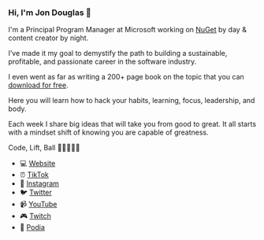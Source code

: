 ### Hi, I'm Jon Douglas 👋

I'm a Principal Program Manager at Microsoft working on [NuGet](https://www.nuget.org/) by day & content creator by night.

I’ve made it my goal to demystify the path to building a sustainable, profitable, and passionate career in the software industry.

I even went as far as writing a 200+ page book on the topic that you can [download for free](https://jondouglas.dev/free-book).

Here you will learn how to hack your habits, learning, focus, leadership, and body.

Each week I share big ideas that will take you from good to great. It all starts with a mindset shift of knowing you are capable of greatness.

Code, Lift, Ball 👨‍💻🏋️‍♂️🏀

- 💻 [Website](https://jondouglas.dev/)
- ⏰ [TikTok](https://www.tiktok.com/@jondouglas)
- 📸 [Instagram](https://www.instagram.com/jondouglasdev/)
- 🐦 [Twitter](https://twitter.com/_jondouglas)
- 📹 [YouTube](https://www.youtube.com/channel/UCT4LcP3R-qYf-AaoBSmJpDg)
- 🎮 [Twitch](https://www.twitch.tv/jondouglasdev)
- 📓 [Podia](https://jondouglas.podia.com/)
